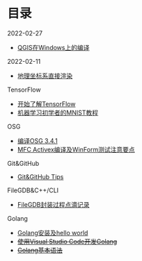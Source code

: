 # 目录

2022-02-27
+ [QGIS在Windows上的编译](202202/compile_QGIS)

2022-02-11
+ [地理坐标系直接渲染](202202/how_gis_software_render_gcs_data)

TensorFlow
+ [开始了解TensorFlow](TensorFlow/Getting%20Start "getting start")
+ [机器学习初学者的MNIST教程](TensorFlow/MNIST_For_ML_Beginners "MNIST Beginners")

OSG
+ [编译OSG 3.4.1](OSG/osg_3_4_1_Combine_with_vs2017 "osg 3.4.1 build")
+ [MFC Activex编译及WinForm测试注意要点](OSG/mfc_activex_control "mfc Acitvex tips")

Git&GitHub
+ [Git&GitHub Tips](Git_GitHub/some_tips "some tips")

FileGDB&C++/CLI
+ [FileGDB封装过程点滴记录](FileGDB_C++_CLI/logs_tips_dev "some logs&tips")

Golang
+ [Golang安装及hello world](Golang/install "install go and hello world")
+ ~~[使用Visual Studio Code开发Golang]()~~
+ ~~[Golang基本语法]()~~
